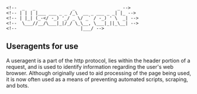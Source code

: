 ```text
<!--  _   _              _                _ -->
<!-- | | | |___ ___ _ _ /_\  __ _ ___ _ _| |_ -->
<!-- | |_| (_-</ -_) '_/ _ \/ _` / -_) ' \  _| -->
<!--  \___//__/\___|_|/_/ \_\__, \___|_||_\__| -->
<!--                        |___/ -->

```

## Useragents for use

A useragent is a part of the http protocol, lies within the header portion of a request, and is used to identify information regarding
the user's web browser. Although originally used to aid processing of the page being used, it is now often used as a means of
preventing automated scripts, scraping, and bots. 
